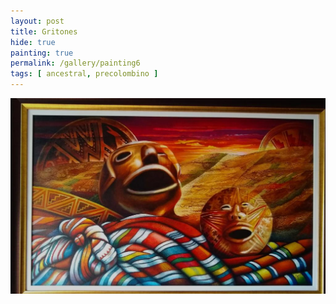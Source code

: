 ```yaml
---
layout: post
title: Gritones
hide: true
painting: true
permalink: /gallery/painting6
tags: [ ancestral, precolombino ]
---
```


![Gritones](/assets/img/paintings/drawing_6.jpeg)
